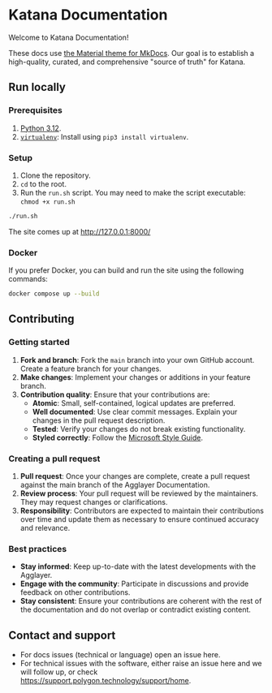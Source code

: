 # Katana Documentation

Welcome to Katana Documentation!

These docs use [the Material theme for MkDocs](https://squidfunk.github.io/mkdocs-material/). Our goal is to establish a high-quality, curated, and comprehensive "source of truth" for Katana. 


## Run locally

### Prerequisites

1. [Python 3.12](https://www.python.org/downloads/).
2. [`virtualenv`](https://pypi.org/project/virtualenv/): Install using `pip3 install virtualenv`.

### Setup

1. Clone the repository.
2. `cd` to the root.
3. Run the `run.sh` script. You may need to make the script executable: `chmod +x run.sh`

```sh
./run.sh
```

The site comes up at http://127.0.0.1:8000/ 

### Docker 

If you prefer Docker, you can build and run the site using the following commands:

```sh
docker compose up --build
```

## Contributing

### Getting started

1. **Fork and branch**: Fork the `main` branch into your own GitHub account. Create a feature branch for your changes.
2. **Make changes**: Implement your changes or additions in your feature branch.
3. **Contribution quality**: Ensure that your contributions are:
   - **Atomic**: Small, self-contained, logical updates are preferred.
   - **Well documented**: Use clear commit messages. Explain your changes in the pull request description.
   - **Tested**: Verify your changes do not break existing functionality.
   - **Styled correctly**: Follow the [Microsoft Style Guide](https://learn.microsoft.com/en-us/style-guide/welcome/).

### Creating a pull request

1. **Pull request**: Once your changes are complete, create a pull request against the main branch of the Agglayer Documentation.
2. **Review process**: Your pull request will be reviewed by the maintainers. They may request changes or clarifications.
3. **Responsibility**: Contributors are expected to maintain their contributions over time and update them as necessary to ensure continued accuracy and relevance.

### Best practices

- **Stay informed**: Keep up-to-date with the latest developments with the Agglayer.
- **Engage with the community**: Participate in discussions and provide feedback on other contributions.
- **Stay consistent**: Ensure your contributions are coherent with the rest of the documentation and do not overlap or contradict existing content.

## Contact and support

- For docs issues (technical or language) open an issue here.
- For technical issues with the software, either raise an issue here and we will follow up, or check https://support.polygon.technology/support/home.